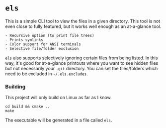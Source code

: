 # `els`

This is a simple CLI tool to view the files in a given directory. This tool is not even close to fully featured, but it works well enough as an at-a-glance tool.

	- Recursive option (to print file trees)
	- Prints symlinks
	- Color support for ANSI terminals
	- Selective file/folder exclusion

`els` also supports selectively ignoring certain files from being listed. In this way, it's good for at-a-glance printouts where you want to see hidden files but not necessarily your `.git` directory. You can set the files/folders which need to be excluded in `~/.els.excludes`.

### Building

This project will only build on Linux as far as I know.

```
cd build && cmake ..
make
```

The executable will be generated in a file called `els`.
